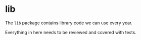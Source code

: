 # lib

The `lib` package contains library code we can use every year.

Everything in here needs to be reviewed and covered with tests.
